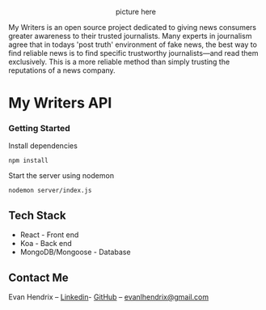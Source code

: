 <div align="center">

picture here

</div>

My Writers is an open source project dedicated to giving news consumers greater awareness to their trusted journalists. Many experts in journalism agree that in todays 'post truth' environment of fake news, the best way to find reliable news is to find specific trustworthy journalists—and read them exclusively. This is a more reliable method than simply trusting the reputations of a news company.



# My Writers API

### Getting Started

Install dependencies

```
npm install
```

Start the server using nodemon

```
nodemon server/index.js
```

## Tech Stack

* React - Front end 
* Koa - Back end 
* MongoDB/Mongoose - Database

## Contact Me

Evan Hendrix – [Linkedin](https://www.linkedin.com/in//)- [GitHub](https://github.com/evsWorld) – evanlhendrix@gmail.com